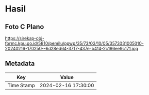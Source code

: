 # Hasil

## Foto C Plano

https://sirekap-obj-formc.kpu.go.id/5810/pemilu/ppwp/35/73/03/10/05/3573031005010-20240216-170250--6d28ed64-3717-437e-b414-2c196ee9c171.jpg


## Metadata

| Key        | Value               |
| ---------- | ------------------- |
| Time Stamp | 2024-02-16 17:30:00 |




